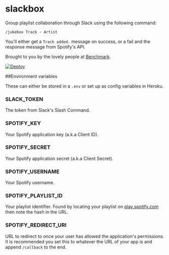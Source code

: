 # slackbox
Group playlist collaboration through Slack using the following command:

    /jukebox Track - Artist
    
You'll either get a `Track added.` message on success, or a fail and the response message from Spotify's API.

Brought to you by the lovely people at [Benchmark](http://benchmark.co.uk).

[![Deploy](https://www.herokucdn.com/deploy/button.png)](https://heroku.com/deploy)

##Environment variables

These can either be stored in a `.env` or set up as config variables in Heroku.

### SLACK_TOKEN

The token from Slack's Slash Command.

### SPOTIFY_KEY

Your Spotify application key (a.k.a Client ID).

### SPOTIFY_SECRET

Your Spotify application secret (a.k.a Client Secret).

### SPOTIFY_USERNAME

Your Spotify username.

### SPOTIFY_PLAYLIST_ID

Your playlist identifier. Found by locating your playlist on [play.spotify.com](https://play.spotify.com) then note the hash in the URL.

### SPOTIFY_REDIRECT_URI

URL to redirect to once your user has allowed the application's permissions. It is recommended you set this to whatever the URL of your app is and append `/callback` to the end.
